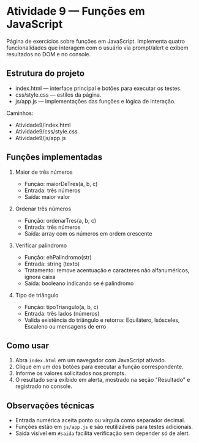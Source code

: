 # Atividade 9 — Funções em JavaScript

Página de exercícios sobre funções em JavaScript. Implementa quatro funcionalidades que interagem com o usuário via prompt/alert e exibem resultados no DOM e no console.

## Estrutura do projeto

- index.html — interface principal e botões para executar os testes.
- css/style.css — estilos da página.
- js/app.js — implementações das funções e lógica de interação.

Caminhos:

- Atividade9/index.html
- Atividade9/css/style.css
- Atividade9/js/app.js

## Funções implementadas

1. Maior de três números

   - Função: maiorDeTres(a, b, c)
   - Entrada: três números
   - Saída: maior valor

2. Ordenar três números

   - Função: ordenarTres(a, b, c)
   - Entrada: três números
   - Saída: array com os números em ordem crescente

3. Verificar palíndromo

   - Função: ehPalindromo(str)
   - Entrada: string (texto)
   - Tratamento: remove acentuação e caracteres não alfanuméricos, ignora caixa
   - Saída: booleano indicando se é palíndromo

4. Tipo de triângulo
   - Função: tipoTriangulo(a, b, c)
   - Entrada: três lados (números)
   - Valida existência do triângulo e retorna: Equilátero, Isósceles, Escaleno ou mensagens de erro

## Como usar

1. Abra `index.html` em um navegador com JavaScript ativado.
2. Clique em um dos botões para executar a função correspondente.
3. Informe os valores solicitados nos prompts.
4. O resultado será exibido em alerta, mostrado na seção "Resultado" e registrado no console.

## Observações técnicas

- Entrada numérica aceita ponto ou vírgula como separador decimal.
- Funções estão em `js/app.js` e são reutilizáveis para testes adicionais.
- Saída visível em `#saida` facilita verificação sem depender só de alert.
